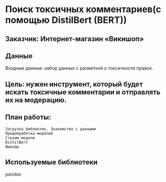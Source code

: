 # Поиск токсичных комментариев(с помощью DistilBert (BERT))


## Заказчик: Интернет-магазин «Викишоп»

## Данные

Входные данные: набор данных с разметкой о токсичности правок.


## Цель: нужен инструмент, который будет искать токсичные комментарии и отправлять их на модерацию.

## План работы:

    Загрузка библиотек. Знакомство с данными
    Предобработка моделей
    Строим модели
    DistilBert
    Выводы


## Используемые библиотеки
*pandas*
